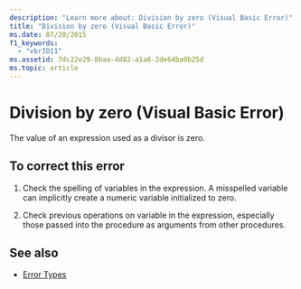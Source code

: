 ```yaml
---
description: "Learn more about: Division by zero (Visual Basic Error)"
title: "Division by zero (Visual Basic Error)"
ms.date: 07/20/2015
f1_keywords: 
  - "vbrID11"
ms.assetid: 7dc22e29-8baa-4d82-a1a6-2de64ba9b25d
ms.topic: article
---
```

# Division by zero (Visual Basic Error)

The value of an expression used as a divisor is zero.  
  
## To correct this error  
  
1. Check the spelling of variables in the expression. A misspelled variable can implicitly create a numeric variable initialized to zero.  
  
2. Check previous operations on variable in the expression, especially those passed into the procedure as arguments from other procedures.  
  
## See also

- [Error Types](../programming-guide/language-features/error-types.md)
